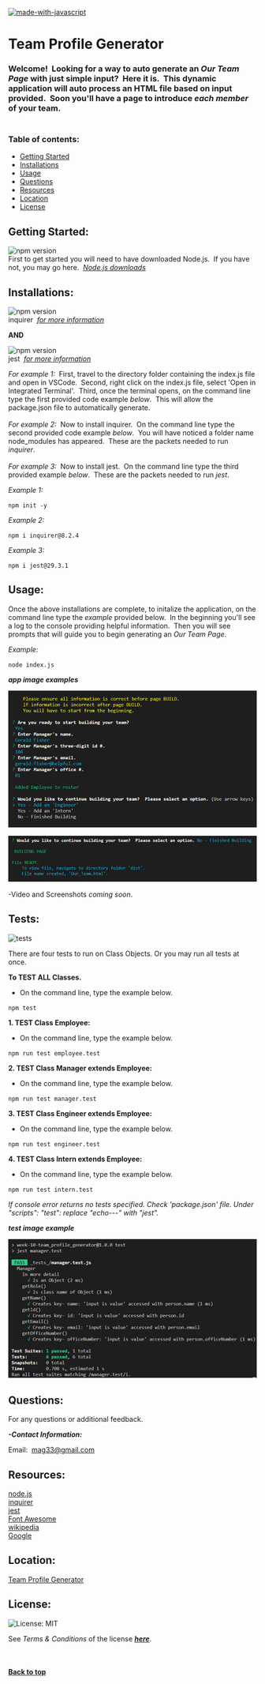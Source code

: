 [![made-with-javascript](https://img.shields.io/badge/Made%20with-JavaScript-1f425f.svg)](https://www.javascript.com)<br>
# **Team Profile Generator**

### Welcome!&nbsp;&nbsp;Looking for a way to auto generate an *Our Team Page* with just simple input?&nbsp;&nbsp;Here it is.&nbsp;&nbsp;This dynamic application will auto process an HTML file based on input provided.&nbsp;&nbsp;Soon you'll have a page to introduce *each member* of your team.<br><br>


### **Table of contents:**

- [Getting Started](#getting)
- [Installations](#installations)
- [Usage](#usage)
- [Questions](#questions)
- [Resources](#resources)
- [Location](#location)
- [License](#license)

## Getting Started:

![npm version](https://img.shields.io/badge/node-v18.12.1-9cf)<br>First to get started you will need to have downloaded Node.js.&nbsp;&nbsp;If you have not, you may go here.&nbsp;&nbsp;[*Node.js downloads*](https://nodejs.org/en/download/)

## Installations:
  
![npm version](https://img.shields.io/badge/inquirer-v8.2.4-9cf)<br>inquirer&nbsp;&nbsp;[*for more information*](https://www.npmjs.com/package/inquirer)

**AND**

![npm version](https://img.shields.io/badge/jest-v29.3.1-9cf)<br>jest&nbsp;&nbsp;[*for more information*](https://jestjs.io/)
  
*For example 1:*&nbsp;&nbsp;First, travel to the directory folder containing the index.js file and open in VSCode.&nbsp;&nbsp;Second, right click on the index.js file, select 'Open in Integrated Terminal'.&nbsp;&nbsp;Third, once the terminal opens, on the command line type the first provided code example *below*.&nbsp;&nbsp;This will allow the package.json file to automatically generate.<br><br>*For example 2:*&nbsp;&nbsp;Now to install inquirer.&nbsp;&nbsp;On the command line type the second provided code example *below*.&nbsp;&nbsp;You will have noticed a folder name node_modules has appeared.&nbsp;&nbsp;These are the packets needed to run *inquirer*.<br><br>*For example 3:*&nbsp;&nbsp;Now to install jest.&nbsp;&nbsp;On the command line type the third provided example *below*.&nbsp;&nbsp;These are the packets needed to run *jest*.

*Example 1:*
```shell
npm init -y
```

*Example 2:*
```shell
npm i inquirer@8.2.4
```

*Example 3:*
```shell
npm i jest@29.3.1
```

## Usage:
  
Once the above installations are complete, to initalize the application, on the command line type the *example* provided below.&nbsp;&nbsp;In the beginning you'll see a log to the console providing helpful information.&nbsp;&nbsp;Then you will see prompts that will guide you to begin generating an *Our Team Page*.

*Example:*
```shell
node index.js
```

***app image examples***

![app question example](./assets/questionsImageSample.png)

![app finished example](./assets/finishedImageSample.png)

-Video and Screenshots *coming soon*.

## Tests:

![tests](https://img.shields.io/badge/tests-passed-brightgreen)

There are four tests to run on Class Objects.  Or you may run all tests at once.

**To TEST ALL Classes.**
-   On the command line, type the example below.
```shell
npm test
```

**1. TEST Class Employee:**
-   On the command line, type the example below.
```shell
npm run test employee.test
```

**2. TEST Class Manager extends Employee:**
-   On the command line, type the example below.
```shell
npm run test manager.test
```

**3. TEST Class Engineer extends Employee:**
-   On the command line, type the example below.
```shell
npm run test engineer.test
```

**4. TEST Class Intern extends Employee:**
-   On the command line, type the example below.
```shell
npm run test intern.test
```

*If console error returns no tests specified.  Check 'package.json' file.  Under "scripts": "test": replace "echo---" with "jest".*

***test image example***

![app test example](./assets/testImageSample.png)

## Questions:

For any questions or additional feedback.

**_-Contact Information:_**

Email:&nbsp;&nbsp;[mag33@gmail.com](mag33@gmail.com)
## Resources:

[node.js](https://nodejs.org/en/docs/)<br>[inquirer](https://www.npmjs.com/package/inquirer?activeTab=readme)<br>[jest](https://jestjs.io/)<br>[Font Awesome](https://fontawesome.com/)<br>[wikipedia](https://en.wikipedia.org/wiki/List_of_colloquial_names_for_universities_and_colleges_in_the_United_States)<br>[Google](https://www.google.com)

## Location:

[Team Profile Generator](https://github.com/zMag33z/week-10-Team_Profile_Generator)

## License:
  
![License: MIT](https://img.shields.io/badge/license-MIT-brightgreen)
  
See *Terms & Conditions* of the license [***here***](https://opensource.org/licenses/MIT).

<br>


#### [**Back to top**](#)